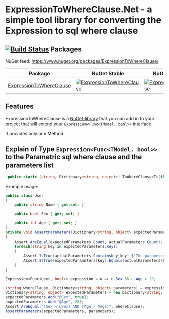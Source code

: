# ExpressionToWhereClause.Net - a simple tool library for converting the Expression to sql where clause

[![Build Status](https://zhurongbo.visualstudio.com/Normal/_apis/build/status/ETWC%20Publish?branchName=master)](https://zhurongbo.visualstudio.com/Normal/_build/latest?definitionId=9&branchName=master)
Packages
--------

NuGet feed: https://www.nuget.org/packages/ExpressionToWhereClause/

| Package | NuGet Stable | NuGet Pre-release | Downloads |
| ------- | ------------ | ----------------- | --------- |
| [ExpressionToWhereClause](https://www.nuget.org/packages/ExpressionToWhereClause/) | [![ExpressionToWhereClause](https://img.shields.io/nuget/v/ExpressionToWhereClause.svg)](https://www.nuget.org/packages/ExpressionToWhereClause/) | [![ExpressionToWhereClause](https://img.shields.io/nuget/vpre/ExpressionToWhereClause.svg)](https://www.nuget.org/packages/ExpressionToWhereClause/) | [![ExpressionToWhereClause](https://img.shields.io/nuget/dt/ExpressionToWhereClause.svg)](https://www.nuget.org/packages/ExpressionToWhereClause/) |

Features
--------
ExpressionToWhereClause is a [NuGet library](https://www.nuget.org/packages/ExpressionToWhereClause) that you can add in to your project that will extend your `Expression<Func<TModel, bool>>` interface.

It provides only one Method:

Explain of Type `Expression<Func<TModel, bool>>` to the Parametric sql where clause and the parameters list
------------------------------------------------------------

```csharp
 public static (string, Dictionary<string, object>) ToWhereClause<T>(this Expression<Func<T, bool>> expression) where T : class
```
Example usage:

```csharp
public class User
{
    public string Name { get;set; }

    public bool Sex { get; set; }

    public int Age { get; set; }
}
private void AssertParameters(Dictionary<string, object> expectedParameters, Dictionary<string, object> actualParameters)
{
    Assert.AreEqual(expectedParameters.Count, actualParameters.Count);
    foreach(string key in expectedParameters.Keys)
    {
        Assert.IsTrue(actualParameters.ContainsKey(key),$"The parameters does not contain key '{key}'");
        Assert.IsTrue(expectedParameters[key].Equals(actualParameters[key]),$"The expected value is {expectedParameters[key]}, the actual value is {actualParameters[key]}");
    }
}

Expression<Func<User, bool>> expression = u => u.Sex && u.Age > 20;

(string whereClause, Dictionary<string, object> parameters) = expression.ToWhereClause();
Dictionary<string, object> expectedParameters = new Dictionary<string, object>();
expectedParameters.Add("@Sex", true);
expectedParameters.Add("@Age", 20);
Assert.AreEqual("(Sex = @Sex) AND (Age > @Age)", whereClause);
AssertParameters(expectedParameters, parameters);

```

